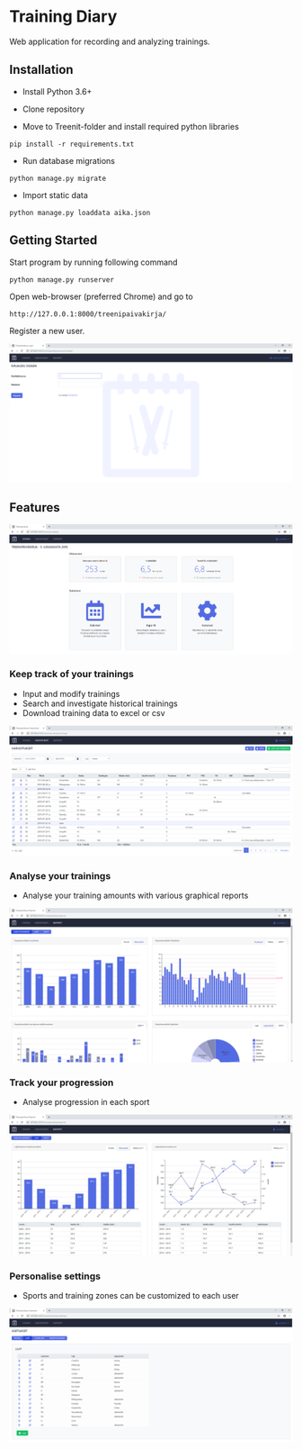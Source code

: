 # Training Diary #

Web application for recording and analyzing trainings.

## Installation ##

* Install Python 3.6+

* Clone repository

* Move to Treenit-folder and install required python libraries

````
pip install -r requirements.txt
````

* Run database migrations

````
python manage.py migrate
````

* Import static data

````
python manage.py loaddata aika.json
````

## Getting Started ##

Start program by running following command
````
python manage.py runserver
````

Open web-browser (preferred Chrome) and go to
````
http://127.0.0.1:8000/treenipaivakirja/
````

Register a new user.

![login](./img/login.png)

## Features ##

![features](./img/features.png)

### Keep track of your trainings

* Input and modify trainings
* Search and investigate historical trainings
* Download training data to excel or csv

![trainings](./img/trainings.png)

### Analyse your trainings

* Analyse your training amounts with various graphical reports

![report_amount](./img/report_amount.png)

### Track your progression

* Analyse progression in each sport

![report_sport](./img/report_sport.png)

### Personalise settings

* Sports and training zones can be customized to each user

![settings](./img/settings.png)